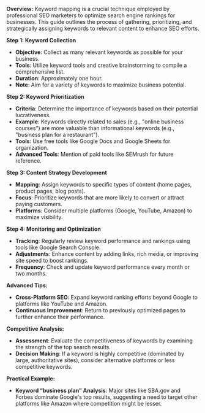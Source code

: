 **Overview:**
Keyword mapping is a crucial technique employed by professional SEO marketers to optimize search engine rankings for businesses. This guide outlines the process of gathering, prioritizing, and strategically assigning keywords to relevant content to enhance SEO efforts.

**Step 1: Keyword Collection**
- **Objective**: Collect as many relevant keywords as possible for your business.
- **Tools**: Utilize keyword tools and creative brainstorming to compile a comprehensive list.
- **Duration**: Approximately one hour.
- **Note**: Aim for a variety of keywords to maximize business potential.

**Step 2: Keyword Prioritization**
- **Criteria**: Determine the importance of keywords based on their potential lucrativeness.
- **Example**: Keywords directly related to sales (e.g., "online business courses") are more valuable than informational keywords (e.g., "business plan for a restaurant").
- **Tools**: Use free tools like Google Docs and Google Sheets for organization.
- **Advanced Tools**: Mention of paid tools like SEMrush for future reference.

**Step 3: Content Strategy Development**
- **Mapping**: Assign keywords to specific types of content (home pages, product pages, blog posts).
- **Focus**: Prioritize keywords that are more likely to convert or attract paying customers.
- **Platforms**: Consider multiple platforms (Google, YouTube, Amazon) to maximize visibility.

**Step 4: Monitoring and Optimization**
- **Tracking**: Regularly review keyword performance and rankings using tools like Google Search Console.
- **Adjustments**: Enhance content by adding links, rich media, or improving site speed to boost rankings.
- **Frequency**: Check and update keyword performance every month or two months.

**Advanced Tips:**
- **Cross-Platform SEO**: Expand keyword ranking efforts beyond Google to platforms like YouTube and Amazon.
- **Continuous Improvement**: Return to previously optimized pages to further enhance their performance.

**Competitive Analysis:**
- **Assessment**: Evaluate the competitiveness of keywords by examining the strength of the top search results.
- **Decision Making**: If a keyword is highly competitive (dominated by large, authoritative sites), consider alternative platforms or less competitive keywords.

**Practical Example:**
- **Keyword “business plan” Analysis**: Major sites like SBA.gov and Forbes dominate Google's top results, suggesting a need to target other platforms like Amazon where competition might be lesser.